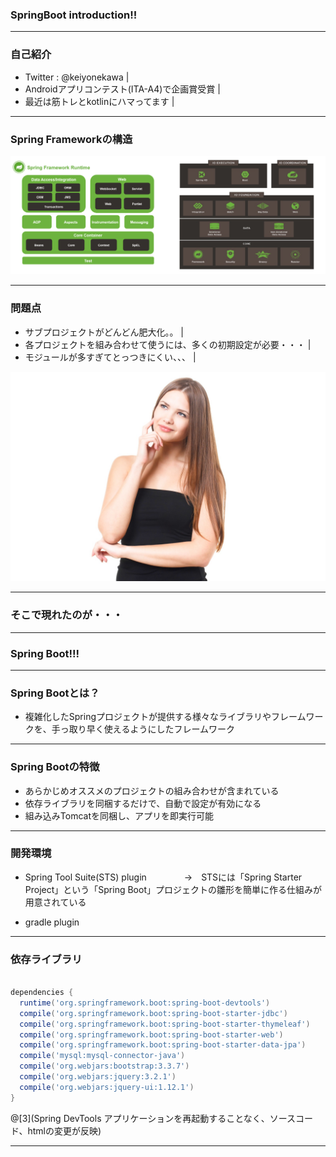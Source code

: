 ### SpringBoot introduction!!



---
### 自己紹介

- Twitter : @keiyonekawa |
- Androidアプリコンテスト(ITA-A4)で企画賞受賞 |
- 最近は筋トレとkotlinにハマってます |


---
### Spring Frameworkの構造

![springframework](spring.png)



---
### 問題点

- サブプロジェクトがどんどん肥大化。。 |
- 各プロジェクトを組み合わせて使うには、多くの初期設定が必要・・・ |
- モジュールが多すぎてとっつきにくい、、、 |

![image](DI_IMG_5788_TP_V.jpg)



---

### そこで現れたのが・・・

---

### Spring Boot!!!

---

### Spring Bootとは？

- 複雑化したSpringプロジェクトが提供する様々なライブラリやフレームワークを、手っ取り早く使えるようにしたフレームワーク

---

### Spring Bootの特徴

- あらかじめオススメのプロジェクトの組み合わせが含まれている 
- 依存ライブラリを同梱するだけで、自動で設定が有効になる 
- 組み込みTomcatを同梱し、アプリを即実行可能 

---

### 開発環境

- Spring Tool Suite(STS) plugin
　　　　→　STSには「Spring Starter Project」という「Spring Boot」プロジェクトの雛形を簡単に作る仕組みが用意されている

- gradle plugin

---

### 依存ライブラリ

```build.gradle

dependencies {
  runtime('org.springframework.boot:spring-boot-devtools') 
  compile('org.springframework.boot:spring-boot-starter-jdbc')
  compile('org.springframework.boot:spring-boot-starter-thymeleaf')
  compile('org.springframework.boot:spring-boot-starter-web')
  compile('org.springframework.boot:spring-boot-starter-data-jpa')
  compile('mysql:mysql-connector-java')
  compile('org.webjars:bootstrap:3.3.7')
  compile('org.webjars:jquery:3.2.1')
  compile('org.webjars:jquery-ui:1.12.1')
}

```

@[3](Spring DevTools アプリケーションを再起動することなく、ソースコード、htmlの変更が反映)

---





